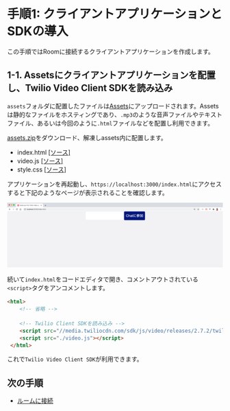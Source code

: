 # 手順1: クライアントアプリケーションとSDKの導入

この手順ではRoomに接続するクライアントアプリケーションを作成します。

## 1-1. Assetsにクライアントアプリケーションを配置し、Twilio Video Client SDKを読み込み

`assets`フォルダに配置したファイルは[Assets](https://jp.twilio.com/docs/runtime/assets)にアップロードされます。Assetsは静的なファイルをホスティングであり、`.mp3`のような音声ファイルやテキストファイル、あるいは今回のように`.html`ファイルなどを配置し利用できます。

[assets.zip](../assets/client/assets.zip)をダウンロード、解凍しassets内に配置します。
- index.html [[ソース]](../assets/client/index.html)
- video.js [[ソース]](../assets/client/video.js)
- style.css [[ソース]](../assets/client/style.css)

アプリケーションを再起動し、`https://localhost:3000/index.html`にアクセスすると下記のようなページが表示されることを確認します。

![チャットクライアント](../assets/04-chat-client.png)

続いて`index.html`をコードエディタで開き、コメントアウトされている `<script>`タグをアンコメントします。

```html
<html>
    <!-- 省略 -->
    
    <!-- Twilio Client SDKを読み込み -->
    <script src="//media.twiliocdn.com/sdk/js/video/releases/2.7.2/twilio-video.min.js"></script>
    <script src="./video.js"></script>
 </html>
```

これで`Twilio Video Client SDK`が利用できます。


## 次の手順

- [ルームに接続](02-Connect-To-Room.md)